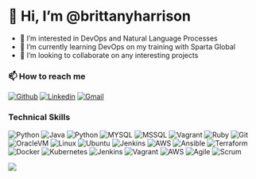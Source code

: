 # 👋 Hi, I’m @brittanyharrison

- 👀 I’m interested in DevOps and Natural Language Processes
- 🌱 I’m currently learning DevOps on my training with Sparta Global
- 💞️ I’m looking to collaborate on any interesting projects


### 📫 How to reach me 

[![Github](https://img.shields.io/badge/-Github-000?style=flat&logo=Github&logoColor=white)](https://github.com/brittanyharrison)
[![Linkedin](https://img.shields.io/badge/-LinkedIn-blue?style=flat&logo=Linkedin&logoColor=white)](https://www.linkedin.com/in/brittanykharrison/)
[![Gmail](https://img.shields.io/badge/-Gmail-c14438?style=flat&logo=Gmail&logoColor=white)](mailto:bkharrison94@gmail.com)

### Technical Skills

![Python](https://img.shields.io/badge/-Python-blue?style=flat&logo=Python&logoColor=yellow)
![Java](https://img.shields.io/badge/-Java-orange?style=flat&logo=Java&logoColor=white)
![Python](https://img.shields.io/badge/-Python-3776AB?style=flat&logo=python&logoColor=yellow)
![MYSQL](https://img.shields.io/badge/-MySQL-4479A1?style=flat&logo=MySQL&logoColor=white)
![MSSQL](https://img.shields.io/badge/-MicrosoftSQLServer-CC2927?style=flat&logo=Microsoft%20SQL%20Server&logoColor=white)
![Vagrant](https://img.shields.io/badge/-Vagrant-1563FF?style=flat&logo=Vagrant&logoColor=white)
![Ruby](https://img.shields.io/badge/-Ruby-CC342D?style=flat&logo=Ruby&logoColor=white)
![Git](https://img.shields.io/badge/-Git-F05032?style=flat&logo=Git&logoColor=white)
![OracleVM](https://img.shields.io/badge/-OracleVM-F80000?style=flat&logo=Oracle&logoColor=white)
![Linux](https://img.shields.io/badge/-Linux-FCC624?style=flat&logo=Linux&logoColor=black)
![Ubuntu](https://img.shields.io/badge/-Ubuntu-E95420?style=flat&logo=Ubuntu&logoColor=white)
![Jenkins](https://img.shields.io/badge/-Jenkins-D24939?style=flat&logo=Jenkins&logoColor=white)
![AWS](https://img.shields.io/badge/-Amazon%20AWS-232F3E?style=flat&logo=Amazon%20AWS&logoColor=white)
![Ansible](https://img.shields.io/badge/-Ansible-EE0000?style=flat&logo=Ansible&logoColor=white)
![Terraform](https://img.shields.io/badge/-Terraform-623Ce4?style=flat&logo=Terraform&logoColor=white)
![Docker](https://img.shields.io/badge/-Docker-2496ED?style=flat&logo=Docker&logoColor=white)
![Kubernetes](https://img.shields.io/badge/-Kubernetes-2496ED?style=flat&logo=Kubernetes&logoColor=white)
![Jenkins](https://img.shields.io/badge/-Jenkins-D24939?style=flat&logo=Jenkins&logoColor=white)
![Vagrant](https://img.shields.io/badge/-Vagrant-1563FF?style=flat&logo=Vagrant&logoColor=white)
![AWS](https://img.shields.io/badge/-Amazon%20AWS-232F3E?style=flat&logo=Amazon%20AWS&logoColor=White)
![Agile](https://img.shields.io/badge/-Agile-2496ED?style=flat&logo=Agile&logoColor=white)
![Scrum](https://img.shields.io/badge/-Scrum-2496ED?style=flat&logo=Scrum&logoColor=white)


![](https://komarev.com/ghpvc/?username=brittanyharrison&color=ff69b4)

<!---
brittanyharrison/brittanyharrison is a ✨ special ✨ repository because its `README.md` (this file) appears on your GitHub profile.
You can click the Preview link to take a look at your changes.
--->

